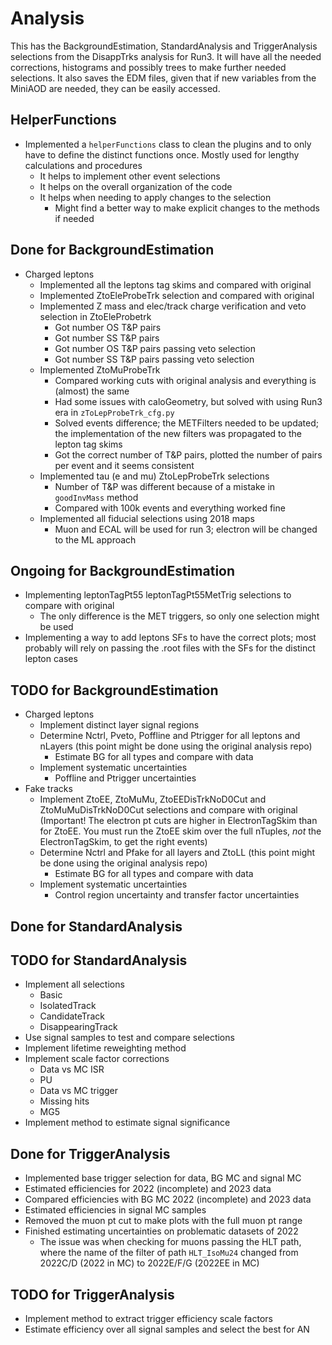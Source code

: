 # Analysis

This has the BackgroundEstimation, StandardAnalysis and TriggerAnalysis selections from the DisappTrks analysis for Run3. It will have all the needed corrections, histograms and possibly trees to make further needed selections. It also saves the EDM files, given that if new variables from the MiniAOD are needed, they can be easily accessed.

## HelperFunctions

- Implemented a `helperFunctions` class to clean the plugins and to only have to define the distinct functions once. Mostly used for lengthy calculations and procedures
   - It helps to implement other event selections
   - It helps on the overall organization of the code
   - It helps when needing to apply changes to the selection
      - Might find a better way to make explicit changes to the methods if needed

## Done for BackgroundEstimation

- Charged leptons
   - Implemented all the leptons tag skims and compared with original
   - Implemented ZtoEleProbeTrk selection and compared with original
   - Implemented Z mass and elec/track charge verification and veto selection in ZtoEleProbetrk
      - Got number OS T&P pairs
      - Got number SS T&P pairs
      - Got number OS T&P pairs passing veto selection
      - Got number SS T&P pairs passing veto selection
   - Implemented ZtoMuProbeTrk
      - Compared working cuts with original analysis and everything is (almost) the same
      - Had some issues with caloGeometry, but solved with using Run3 era in `zToLepProbeTrk_cfg.py`
      - Solved events difference; the METFilters needed to be updated; the implementation of the new filters was propagated to the lepton tag skims
      - Got the correct number of T&P pairs, plotted the number of pairs per event and it seems consistent
   - Implemented tau (e and mu) ZtoLepProbeTrk selections
      - Number of T&P was different because of a mistake in `goodInvMass` method
      - Compared with 100k events and everything worked fine
   - Implemented all fiducial selections using 2018 maps
      - Muon and ECAL will be used for run 3; electron will be changed to the ML approach

## Ongoing for BackgroundEstimation

- Implementing leptonTagPt55 leptonTagPt55MetTrig selections to compare with original
   - The only difference is the MET triggers, so only one selection might be used
- Implementing a way to add leptons SFs to have the correct plots; most probably will rely on passing the .root files with the SFs for the distinct lepton cases

## TODO for BackgroundEstimation

- Charged leptons
   - Implement distinct layer signal regions
   - Determine Nctrl, Pveto, Poffline and Ptrigger for all leptons and nLayers (this point might be done using the original analysis repo)
      - Estimate BG for all types and compare with data
   - Implement systematic uncertainties
      - Poffline and Ptrigger uncertainties
- Fake tracks
   - Implement ZtoEE, ZtoMuMu, ZtoEEDisTrkNoD0Cut and ZtoMuMuDisTrkNoD0Cut selections and compare with original (Important! The electron pt cuts are higher in ElectronTagSkim than for ZtoEE. You must run the ZtoEE skim over the full nTuples, *not* the ElectronTagSkim, to get the right events)
   - Determine Nctrl and Pfake for all layers and ZtoLL (this point might be done using the original analysis repo)
      - Estimate BG for all types and compare with data
   - Implement systematic uncertainties
      - Control region uncertainty and transfer factor uncertainties


## Done for StandardAnalysis

## TODO for StandardAnalysis

- Implement all selections
   - Basic
   - IsolatedTrack
   - CandidateTrack
   - DisappearingTrack
- Use signal samples to test and compare selections
- Implement lifetime reweighting method
- Implement scale factor corrections
   - Data vs MC ISR
   - PU
   - Data vs MC trigger
   - Missing hits
   - MG5
- Implement method to estimate signal significance


## Done for TriggerAnalysis

- Implemented base trigger selection for data, BG MC and signal MC
- Estimated efficiencies for 2022 (incomplete) and 2023 data
- Compared efficiencies with BG MC 2022 (incomplete) and 2023 data
- Estimated efficiencies in signal MC samples
- Removed the muon pt cut to make plots with the full muon pt range
- Finished estimating uncertainties on problematic datasets of 2022
   - The issue was when checking for muons passing the HLT path, where the name of the filter of path `HLT_IsoMu24` changed from 2022C/D (2022 in MC) to 2022E/F/G (2022EE in MC)

## TODO for TriggerAnalysis

- Implement method to extract trigger efficiency scale factors
- Estimate efficiency over all signal samples and select the best for AN
